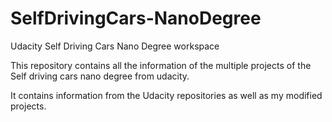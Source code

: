 # SelfDrivingCars-NanoDegree
Udacity Self Driving Cars Nano Degree workspace

This repository contains all the information of the multiple projects of the Self driving cars nano degree from udacity.

It contains information from the Udacity repositories as well as my modified projects.
